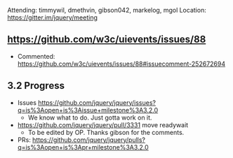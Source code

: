 Attending: timmywil, dmethvin, gibson042, markelog, mgol
Location: https://gitter.im/jquery/meeting

## https://github.com/w3c/uievents/issues/88 
* Commented: https://github.com/w3c/uievents/issues/88#issuecomment-252672694 

## 3.2 Progress
* Issues https://github.com/jquery/jquery/issues?q=is%3Aopen+is%3Aissue+milestone%3A3.2.0  
  - We know what to do. Just gotta work on it.
* https://github.com/jquery/jquery/pull/3331 move readywait
  - To be edited by OP. Thanks gibson for the comments.
* PRs: https://github.com/jquery/jquery/pulls?q=is%3Aopen+is%3Apr+milestone%3A3.2.0
